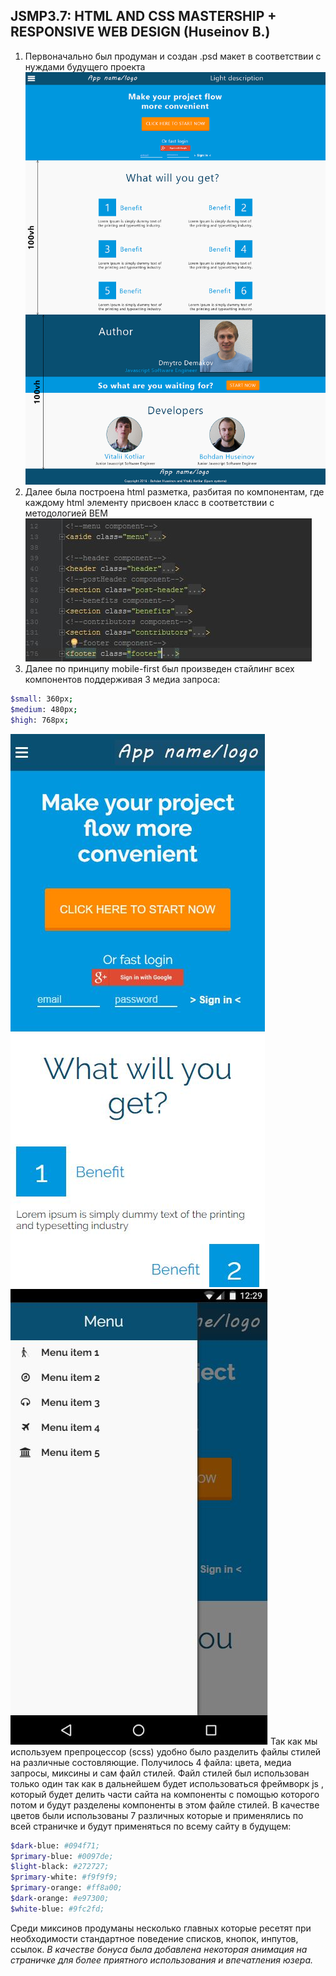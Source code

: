 ## JSMP3.7: HTML AND CSS MASTERSHIP + RESPONSIVE WEB DESIGN (Huseinov B.)
1. Первоначально был продуман и создан .psd макет в соответствии с нуждами будущего проекта
![design](ment_landing.png)
2. Далее была построена html разметка, разбитая по компонентам, где каждому html элементу присвоен класс в соответствии с методологией BEM
![components](components.JPG)
3. Далее по принципу mobile-first был произведен стайлинг всех компонентов поддерживая 3 медиа запроса:
```sh
$small: 360px;
$medium: 480px;
$high: 768px;
```
![mobile-view](mobile-view.JPG)
![menu-view](menu-view.JPG)
Так как мы используем препроцессор (scss) удобно было разделить файлы стилей на различные состовляющие. Получилось 4 файла: цвета, медиа запросы, миксины и сам файл стилей. Файл стилей был использован только один так как в дальнейшем будет использоваться фреймворк js , который будет делить части сайта на компоненты с помощью которого потом и будут разделены компоненты в этом файле стилей.
В качестве цветов были использованы 7 различных которые и применялись по всей страничке и будут применяться по всему сайту в будущем:
```sh
$dark-blue: #094f71;
$primary-blue: #0097de;
$light-black: #272727;
$primary-white: #f9f9f9;
$primary-orange: #ff8a00;
$dark-orange: #e97300;
$white-blue: #9fc2fd;
```
Среди миксинов продуманы несколько главных которые ресетят при необходимости стандартное поведение списков, кнопок, инпутов, ссылок.
*В качестве бонуса была добавлена некоторая анимация на страничке для более приятного использования и впечатления юзера.*